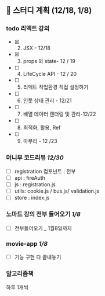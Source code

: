 ## 📆 스터디 계획 (12/18, 1/8)
### todo **리액트 강의** 
- [x] 2. JSX - 12/18 
- [x] 3. props 와 state- 12 / 19 
- [ ] 4. LifeCycle API - 12 / 20 
- [ ] 5. 리액트 작업환경 직접 설정하기 
- [ ] 6. 인풋 상태 관리 - 12/21 
- [ ] 7. 배열 데이터 렌더링 및 관리-12/22 
- [ ] 8. 최적화, 활용, Ref 
- [ ] 9. 마무리 - 12 /23 

### 머니부 코드리뷰 *12/30*
- [ ] registration 컴포넌트 : 전부 
- [ ] api : fireAuth 
- [ ] js : registration.js 
- [ ] utils: cookie.js / bus.js/ validation.js 
- [ ] store : index.js 

### 노마드 강의 전부 들어오기 *1/8*
- [ ] 전부들어오기 _ 1월8일까지 

### movie-app *1/8*
- [ ] 기능 구현 다 끝내놓기
 
### 알고리즘책 
하루 1개씩
